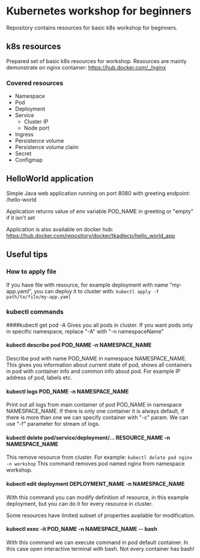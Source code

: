 # Kubernetes workshop for beginners

Repository contains resources for basic k8s workshop for beginners.

## k8s resources
Prepared set of basic k8s resources for workshop. 
Resources are mainly demonstrate on nginx container:
https://hub.docker.com/_/nginx
### Covered resources
- Namespace
- Pod
- Deployment
- Service
  - Cluster IP
  - Node port
- Ingress
- Persistence volume 
- Persistence volume claim
- Secret
- Configmap


## HelloWorld application
Simple Java web application running on port 8080 with greeting endpoint: /hello-world

Application returns value of env variable POD_NAME in greeting or "empty" if it isn't set 

Application is also available on docker hub:
https://hub.docker.com/repository/docker/tkadlecp/hello_world_app

## Useful tips
### How to apply file
If you have file with resource, for example deployment with name "my-app.yaml", you can deploy it to cluster with:
```kubectl apply -f path/to/file/my-app.yaml```

### kubectl commands
####kubectl get pod -A
Gives you all pods in cluster. If you want pods only in specific namespace, replace "-A" with "-n namespaceName"
#### kubectl describe pod POD_NAME -n NAMESPACE_NAME
Describe pod with name POD_NAME in namespace NAMESPACE_NAME. 
This gives you information about current state of pod, shows all containers in pod with container info and common info about pod. For example IP address of pod, labels etc.
#### kubectl logs POD_NAME -n NAMESPACE_NAME
Print out all logs from main container of pod POD_NAME in namespace NAMESPACE_NAME. 
If there is only one container it is always default, if there is more than one we can specify container with "-c" param.
We can use "-f" parameter for stream of logs.
#### kubectl delete pod/service/deployment/... RESOURCE_NAME -n NAMESPACE_NAME
This remove resource from cluster. 
For example:
```kubectl delete pod nginx -n workshop```
This command removes pod named nginx from namespace workshop.
#### kubectl edit deployment DEPLOYMENT_NAME -n NAMESPACE_NAME
With this command you can modify definition of resource, in this example deployment, but you can do it for every resource in cluster.

Some resources have limited subset of properties available for modification.
#### kubectl exec -it POD_NAME -n NAMESPACE_NAME -- bash
With this command we can execute command in pod default container. In this case open interactive terminal with bash.
Not every container has bash!